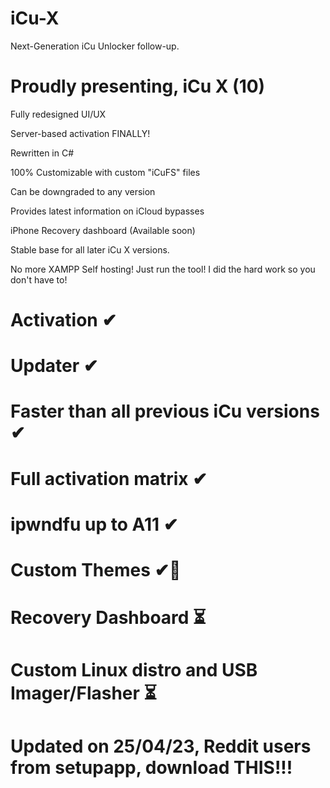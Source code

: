 # iCu-X
Next-Generation iCu Unlocker follow-up.


# Proudly presenting, iCu X (10)


Fully redesigned UI/UX

Server-based activation FINALLY!

Rewritten in C#

100% Customizable with custom "iCuFS" files

Can be downgraded to any version

Provides latest information on iCloud bypasses

iPhone Recovery dashboard (Available soon)

Stable base for all later iCu X versions.

No more XAMPP Self hosting! Just run the tool! I did the hard work so you don't have to!





# Activation ✔

# Updater ✔

# Faster than all previous iCu versions ✔

# Full activation matrix ✔

# ipwndfu up to A11 ✔

# Custom Themes ✔👀

# Recovery Dashboard ⏳

# Custom Linux distro and USB Imager/Flasher ⏳



# Updated on 25/04/23, Reddit users from setupapp, download THIS!!!
